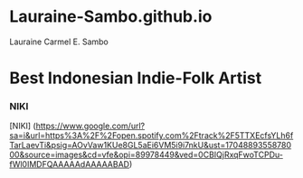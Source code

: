 # Lauraine-Sambo.github.io
Lauraine Carmel E. Sambo
# Best Indonesian Indie-Folk Artist

### NIKI

[NIKI] (https://www.google.com/url?sa=i&url=https%3A%2F%2Fopen.spotify.com%2Ftrack%2F5TTXEcfsYLh6fTarLaevTi&psig=AOvVaw1KUe8GL5aEi6VM5i9i7nkU&ust=1704889355878000&source=images&cd=vfe&opi=89978449&ved=0CBIQjRxqFwoTCPDu-fWl0IMDFQAAAAAdAAAAABAD)
